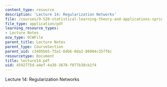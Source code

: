 ```yaml
---
content_type: resource
description: 'Lecture 14: Regularization Networks'
file: /courses/9-520-statistical-learning-theory-and-applications-spring-2003/4592775da4ef4a383678f077b38cb1f4_lecture14.pdf
file_type: application/pdf
learning_resource_types:
- Lecture Notes
ocw_type: OCWFile
parent_title: Lecture Notes
parent_type: CourseSection
parent_uid: c3405bb5-75a1-6db6-0da2-86904c35ff6c
resourcetype: Document
title: lecture14.pdf
uid: 4592775d-a4ef-4a38-3678-f077b38cb1f4
---
```

Lecture 14: Regularization Networks
